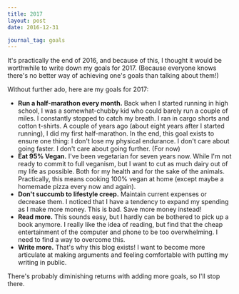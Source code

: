 ```yaml
---
title: 2017
layout: post
date: 2016-12-31

journal_tag: goals
---
```


It's practically the end of 2016, and because of this, I thought it would be worthwhile to write down my goals for 2017. (Because everyone knows there's no better way of achieving one's goals than talking about them!)

Without further ado, here are my goals for 2017:

- **Run a half-marathon every month.** Back when I started running in high school, I was a somewhat-chubby kid who could barely run a couple of miles. I constantly stopped to catch my breath. I ran in cargo shorts and cotton t-shirts. A couple of years ago (about eight years after I started running), I did my first half-marathon. In the end, this goal exists to ensure one thing: I don't lose my physical endurance. I don't care about going faster. I don't care about going further. (For now)
- **Eat 95% Vegan.** I've been vegetarian for seven years now. While I'm not ready to commit to full veganism, but I want to cut as much dairy out of my life as possible. Both for my health and for the sake of the animals. Practically, this means cooking 100% vegan at home (except maybe a homemade pizza every now and again).
- **Don't succumb to lifestyle creep.** Maintain current expenses or decrease them. I noticed that I have a tendency to expand my spending as I make more money. This is bad. Save more money instead!
- **Read more.** This sounds easy, but I hardly can be bothered to pick up a book anymore. I really like the idea of reading, but find that the cheap entertainment of the computer and phone to be too overwhelming. I need to find a way to overcome this.
- **Write more.** That's why this blog exists! I want to become more articulate at making arguments and feeling comfortable with putting my writing in public.

There's probably diminishing returns with adding more goals, so I'll stop there.
